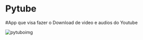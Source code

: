 # Pytube
#App que visa fazer o Download de video e audios do Youtube

![pytuboimg](https://user-images.githubusercontent.com/42377719/143227817-ab33e3ae-0ae4-496b-b13e-2c4251ced85e.png)
